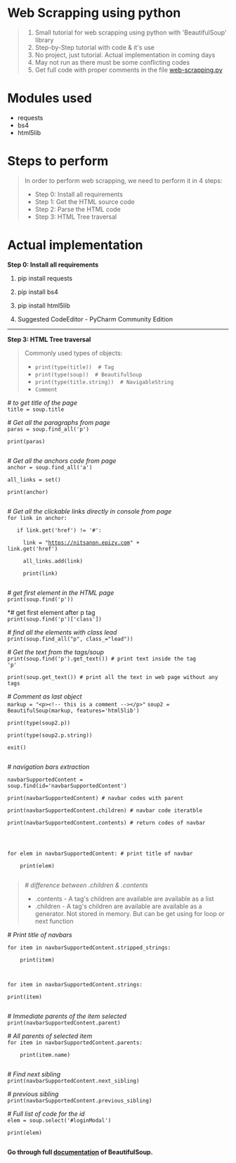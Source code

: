 # Web Scrapping using python

> 1. Small tutorial for web scrapping using python with 'BeautifulSoup' library  
> 2. Step-by-Step tutorial with code & it's use  
> 3. No project, just tutorial. Actual implementation in coming days  
> 4. May not run as there must be some conflicting codes
> 5. Get full code with proper comments in the file [web-scrapping.py]()

# Modules used

- requests
- bs4 
- html5lib

# Steps to perform

> In order to perform web scrapping, we need to perform it in 4 steps:  
> - Step 0: Install all requirements  
> - Step 1: Get the HTML source code  
> - Step 2: Parse the HTML code  
> - Step 3: HTML Tree traversal  

# Actual implementation  

**Step 0: Install all requirements**  

1. pip install requests  
2. pip install bs4  
3. pip install html5lib  

4. Suggested CodeEditor - PyCharm Community Edition  

---
**Step 3: HTML Tree traversal**  

> Commonly used types of objects:  
>  - `print(type(title))  # Tag`  
>  - `print(type(soup))  # BeautifulSoup`  
>  - `print(type(title.string))  # NavigableString`  
>  - `Comment`

*# to get title of the page*  
`title = soup.title`  

*# Get all the paragraphs from page*  
<code>paras = soup.find_all('p')  
print(paras)  
</code>  

*# Get all the anchors code from page*  
<code>anchor = soup.find_all('a')  
all_links = set()  
print(anchor)  
</code>

*# Get all the clickable links directly in console from page*  
<code>for link in anchor:  
&nbsp;&nbsp;&nbsp;if link.get('href') != '#':  
&nbsp;&nbsp;&nbsp;&nbsp;&nbsp;link = "https://nitsanon.epizy.com" + link.get('href')  
&nbsp;&nbsp;&nbsp;&nbsp;&nbsp;all_links.add(link)  
&nbsp;&nbsp;&nbsp;&nbsp;&nbsp;print(link)  
</code>

*# get first element in the HTML page*  
<code>print(soup.find('p'))</code>  

*# get first element after p tag  
<code>print(soup.find('p')['class'])</code>  

*# find all the elements with class lead*  
<code>print(soup.find_all("p", class_="lead"))</code>  


*# Get the text from the tags/soup*  
<code>print(soup.find('p').get_text())  # print text inside the tag 'p'  
print(soup.get_text())  # print all the text in web page without any tags</code>  

*# Comment as last object*  
`markup = "<p><!-- this is a comment --></p>"`
<code>soup2 = BeautifulSoup(markup, features='html5lib')  
print(type(soup2.p))  
print(type(soup2.p.string))  
exit()  
</code>  

*# navigation bars extraction*  

<code>navbarSupportedContent = soup.find(id='navbarSupportedContent')  
print(navbarSupportedContent) # navbar codes with parent  
print(navbarSupportedContent.children) # navbar code iteratble  
print(navbarSupportedContent.contents) # return codes of navbar  
<br>  
for elem in navbarSupportedContent: # print title of navbar  
     &nbsp;&nbsp;&nbsp;&nbsp;print(elem)  
</code>  

> *# difference between .children & .contents*  
> 
> -  .contents - A tag's children are available are available as a list  
> -  .children - A tag's children are available are available as a generator. Not stored in memory. But can be get using for loop or next function  

*# Print title of navbars*  

<code>for item in navbarSupportedContent.stripped_strings:  
&nbsp;&nbsp;&nbsp;&nbsp;print(item)  

for item in navbarSupportedContent.strings:  
     print(item)  
</code>  

*# Immediate parents of the item selected*  
<code>print(navbarSupportedContent.parent)</code>  


*# All parents of selected item*  
<code>for item in navbarSupportedContent.parents:  
&nbsp;&nbsp;&nbsp;&nbsp;print(item.name)  
</code>  

*# Find next sibling*  
`print(navbarSupportedContent.next_sibling)`  


*# previous sibling*  
`print(navbarSupportedContent.previous_sibling)`  


*# Full list of code for the id*  
<code>elem = soup.select('#loginModal')  
print(elem)  
</code>  

**Go through full [documentation](https://www.crummy.com/software/BeautifulSoup/bs4/doc/) of BeautifulSoup.**  

